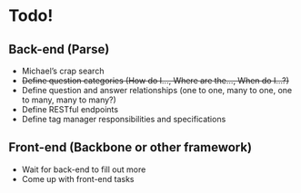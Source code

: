 # Todo!

## Back-end (Parse)
+ Michael’s crap search
+ ~~Define question categories (How do I..., Where are the..., When do I...?)~~
+ Define question and answer relationships (one to one, many to one, one to many, many to many?)
+ Define RESTful endpoints
+ Define tag manager responsibilities and specifications

## Front-end (Backbone or other framework)
+ Wait for back-end to fill out more
+ Come up with front-end tasks

